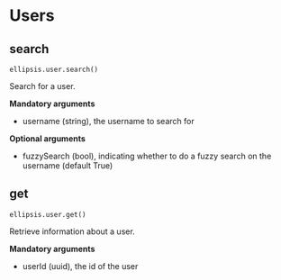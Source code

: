 # Users

## search

    ellipsis.user.search()

Search for a user.

**Mandatory arguments**
- username (string), the username to search for

**Optional arguments**
- fuzzySearch (bool), indicating whether to do a fuzzy search on the username (default True)

## get

    ellipsis.user.get()

Retrieve information about a user.

**Mandatory arguments**

- userId (uuid), the id of the user 